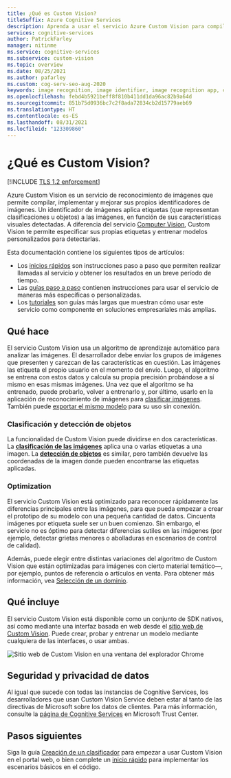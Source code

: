 ```yaml
---
title: ¿Qué es Custom Vision?
titleSuffix: Azure Cognitive Services
description: Aprenda a usar el servicio Azure Custom Vision para compilar modelos de inteligencia artificial personalizados para detectar objetos o clasificar imágenes.
services: cognitive-services
author: PatrickFarley
manager: nitinme
ms.service: cognitive-services
ms.subservice: custom-vision
ms.topic: overview
ms.date: 08/25/2021
ms.author: pafarley
ms.custom: cog-serv-seo-aug-2020
keywords: image recognition, image identifier, image recognition app, custom vision
ms.openlocfilehash: febd4b5921beff8f810b411dd1da96ac82b9a64d
ms.sourcegitcommit: 851b75d0936bc7c2f8ada72834cb2d15779aeb69
ms.translationtype: HT
ms.contentlocale: es-ES
ms.lasthandoff: 08/31/2021
ms.locfileid: "123309860"
---
```

# <a name="what-is-custom-vision"></a>¿Qué es Custom Vision?

[!INCLUDE [TLS 1.2 enforcement](../../../includes/cognitive-services-tls-announcement.md)]

Azure Custom Vision es un servicio de reconocimiento de imágenes que permite compilar, implementar y mejorar sus propios identificadores de imágenes. Un identificador de imágenes aplica etiquetas (que representan clasificaciones u objetos) a las imágenes, en función de sus características visuales detectadas. A diferencia del servicio [Computer Vision](../computer-vision/overview.md), Custom Vision te permite especificar sus propias etiquetas y entrenar modelos personalizados para detectarlas.

Esta documentación contiene los siguientes tipos de artículos:
* Los [inicios rápidos](./getting-started-build-a-classifier.md) son instrucciones paso a paso que permiten realizar llamadas al servicio y obtener los resultados en un breve período de tiempo.
* Las [guías paso a paso](./test-your-model.md) contienen instrucciones para usar el servicio de maneras más específicas o personalizadas.
* Los [tutoriales](./iot-visual-alerts-tutorial.md) son guías más largas que muestran cómo usar este servicio como componente en soluciones empresariales más amplias.
<!--* The [conceptual articles](Vision-API-How-to-Topics/call-read-api.md) provide in-depth explanations of the service's functionality and features.-->

## <a name="what-it-does"></a>Qué hace

El servicio Custom Vision usa un algoritmo de aprendizaje automático para analizar las imágenes. El desarrollador debe enviar los grupos de imágenes que presenten y carezcan de las características en cuestión. Las imágenes las etiqueta el propio usuario en el momento del envío. Luego, el algoritmo se entrena con estos datos y calcula su propia precisión probándose a sí mismo en esas mismas imágenes. Una vez que el algoritmo se ha entrenado, puede probarlo, volver a entrenarlo y, por último, usarlo en la aplicación de reconocimiento de imágenes para [clasificar imágenes](getting-started-build-a-classifier.md). También puede [exportar el mismo modelo](export-your-model.md) para su uso sin conexión.

### <a name="classification-and-object-detection"></a>Clasificación y detección de objetos

La funcionalidad de Custom Vision puede dividirse en dos características. La **[clasificación de las imágenes](getting-started-build-a-classifier.md)** aplica una o varias etiquetas a una imagen. La **[detección de objetos](get-started-build-detector.md)** es similar, pero también devuelve las coordenadas de la imagen donde pueden encontrarse las etiquetas aplicadas.

### <a name="optimization"></a>Optimization

El servicio Custom Vision está optimizado para reconocer rápidamente las diferencias principales entre las imágenes, para que pueda empezar a crear el prototipo de su modelo con una pequeña cantidad de datos. Cincuenta imágenes por etiqueta suele ser un buen comienzo. Sin embargo, el servicio no es óptimo para detectar diferencias sutiles en las imágenes (por ejemplo, detectar grietas menores o abolladuras en escenarios de control de calidad).

Además, puede elegir entre distintas variaciones del algoritmo de Custom Vision que están optimizadas para imágenes con cierto material temático&mdash;, por ejemplo, puntos de referencia o artículos en venta. Para obtener más información, vea [Selección de un dominio](select-domain.md).

## <a name="what-it-includes"></a>Qué incluye

El servicio Custom Vision está disponible como un conjunto de SDK nativos, así como mediante una interfaz basada en web desde el [sitio web de Custom Vision](https://customvision.ai/). Puede crear, probar y entrenar un modelo mediante cualquiera de las interfaces, o usar ambas.

![Sitio web de Custom Vision en una ventana del explorador Chrome](media/browser-home.png)

## <a name="data-privacy-and-security"></a>Seguridad y privacidad de datos

Al igual que sucede con todas las instancias de Cognitive Services, los desarrolladores que usan Custom Vision Service deben estar al tanto de las directivas de Microsoft sobre los datos de clientes. Para más información, consulte la [página de Cognitive Services](https://www.microsoft.com/trustcenter/cloudservices/cognitiveservices) en Microsoft Trust Center.

## <a name="next-steps"></a>Pasos siguientes

Siga la guía [Creación de un clasificador](getting-started-build-a-classifier.md) para empezar a usar Custom Vision en el portal web, o bien complete un [inicio rápido](quickstarts/image-classification.md) para implementar los escenarios básicos en el código.